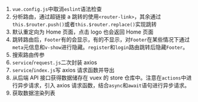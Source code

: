 1. `vue.config.js`中取消`eslint`语法检查
2. 分析路由，通过超链接 a 跳转的使用`<router-link>`，其余通过`this.$router.push()`或者`this.$router.replace()`实现跳转
3. 默认重定向为 Home 页面，点击 logo 也会返回 Home 页面
4. 跳转路由后，`Footer`有的会显示，有的不显示，对`Footer`在某些情况下通过`meta`元信息和`v-show`进行隐藏。`register`和`login`路由跳转后隐藏`Footer`。
5. 搜索路由传参
6. `service`/`request.js`二次封装 axios
7. `service`/`index.js`写 axios 请求函数并导出
8. 从后端 API 接口获得数据储存在 vuex 的 store 仓库中。注意在`actions`中进行异步请求，引入 axios 请求函数，结合`async`和`await`语句进行异步请求。
9. 获取数据渲染列表
